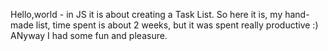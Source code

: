 Hello,world - in JS it is about creating a Task List. So here it is, my hand-made list, time spent is about 2 weeks, but it was spent really productive :) ANyway I had some fun and pleasure.

